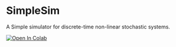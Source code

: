 # SimpleSim
A Simple simulator for discrete-time non-linear stochastic systems.

[![Open In Colab](https://colab.research.google.com/assets/colab-badge.svg)](https://colab.research.google.com/drive/1acAg1-ZNO6F5IZE1o__Qx801lF0BQ-sd)


